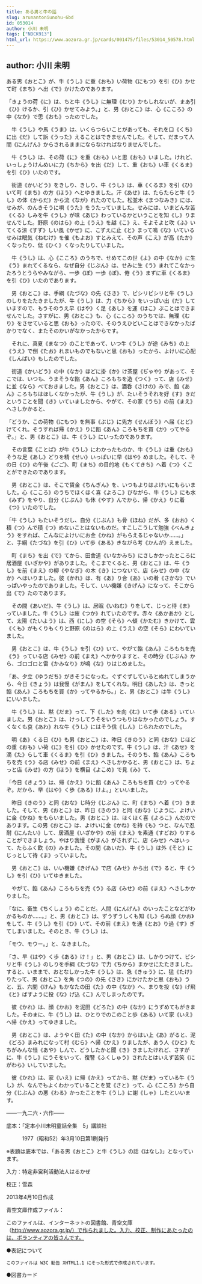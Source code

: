 ```yaml
---
title: ある男と牛の話
slug: arunantoniunohu-6bd
id: 053014
author: 小川 未明
tags: ["NDCK913"]
html_url: https://www.aozora.gr.jp/cards/001475/files/53014_50578.html
---
```


## author: 小川 未明

ある男《おとこ》が、牛《うし》に重《おも》い荷物《にもつ》を引《ひ》かせて町《まち》へ出《で》かけたのであります。

「きょうの荷《に》は、ちと牛《うし》に無理《むり》かもしれないが、まあ引《ひ》けるか、引《ひ》かせてみよう。」と、男《おとこ》は、心《こころ》の中《なか》で思《おも》ったのでした。

　牛《うし》や馬《うま》は、いくらつらいことがあっても、それを口《くち》に出《だ》して訴《うった》えることはできませんでした。そして、だまって人間《にんげん》からされるままにならなければなりませんでした。

　牛《うし》は、その荷《に》を重《おも》いと思《おも》いました。けれど、いっしょうけんめいに力《ちから》を出《だ》して、重《おも》い車《くるま》を引《ひ》いたのです。

　街道《かいどう》をきしり、きしり、牛《うし》は、車《くるま》を引《ひ》いて町《まち》の方《ほう》へとゆきました。汗《あせ》は、たらたらと牛《うし》の体《からだ》から流《なが》れたのでした。松並木《まつなみき》には、せみが、のんきそうに唄《うた》をうたっていました。せみには、いまどんな苦《くる》しみを牛《うし》が味《あじ》わっているかということを知《し》りませんでした。野原《のはら》の上《うえ》を越《こ》え、そよそよと吹《ふ》いてくる涼《すず》しい風《かぜ》に、こずえに止《と》まって鳴《な》いているせみは眠気《ねむけ》を催《もよお》すとみえて、その声《こえ》が高《たか》くなったり、低《ひく》くなったりしていました。

　牛《うし》は、心《こころ》のうちで、せめてこの世《よ》の中《なか》に生《う》まれてくるなら、なぜ自分《じぶん》は、せみに生《う》まれてこなかったろうとうらやみながら、一歩《ぽ》一歩《ぽ》、倦《う》まずに車《くるま》を引《ひ》いたのであります。

　男《おとこ》は、手綱《たづな》の先《さき》で、ピシリピシリと牛《うし》のしりをたたきましたが、牛《うし》は、力《ちから》をいっぱい出《だ》していますので、もうそのうえ早《はや》く足《あし》を運《はこ》ぶことはできませんでした。さすがに、男《おとこ》も、心《こころ》のうちでは、無理《むり》をさせていると思《おも》ったので、そのうえひどいことはできなかったばかりでなく、またそのかいがなかったからです。

　それに、真夏《まなつ》のことであって、いつ牛《うし》が途《みち》の上《うえ》で倒《たお》れまいものでもないと思《おも》ったから、よけいに心配《しんぱい》もしたのでした。

　街道《かいどう》の中《なか》ほどに掛《か》け茶屋《ぢゃや》があって、そこでは、いつも、うまそうな餡《あん》ころもちを造《つく》って、店《みせ》に並《なら》べておきました。男《おとこ》は、酒呑《さけの》みで、餡《あん》ころもちはほしくなかったが、牛《うし》が、たいそうそれを好《す》きだということを聞《き》いていましたから、やがて、その家《うち》の前《まえ》へさしかかると、

「どうか、この荷物《にもつ》を無事《ぶじ》に先方《せんぽう》へ届《とど》けてくれ。そうすれば帰《かえ》りに餡《あん》ころもちを買《か》ってやるぞ。」と、男《おとこ》は、牛《うし》にいったのであります。

　その言葉《ことば》が牛《うし》にわかったものか、牛《うし》は重《おも》そうな足《あし》どりを精《せい》いっぱいに早《はや》めました。そして、その日《ひ》の午後《ごご》、町《まち》の目的地《もくてきち》へ着《つ》くことができたのであります。

　男《おとこ》は、そこで賃金《ちんぎん》を、いつもよりはよけいにもらいました。心《こころ》のうちでほくほく喜《よろこ》びながら、牛《うし》にも水《みず》をやり、自分《じぶん》も休《やす》んでから、帰《かえ》りに着《つ》いたのでした。

「牛《うし》もたいそうだし、自分《じぶん》も骨《ほね》だが、多《おお》く積《つ》んで積《つ》めないことはないものだ。すこしこうして勉強《べんきょう》をすれば、こんなによけいにお金《かね》がもらえるじゃないか……。」と、手綱《たづな》を引《ひ》いて歩《ある》きながら考《かんが》えました。

　町《まち》を出《で》てから、田舎道《いなかみち》にさしかかったところに居酒屋《いざかや》がありました。そこまでくると、男《おとこ》は、牛《うし》を前《まえ》の柳《やなぎ》の木《き》につないで、店《みせ》の中《なか》へはいりました。彼《かれ》は、有《あ》り合《あ》いの肴《さかな》でいっぱいやったのでありました。そして、いい機嫌《きげん》になって、そこから出《で》たのであります。

　その間《あいだ》、牛《うし》は、居眠《いねむ》りをして、じっと待《ま》っていました。牛《うし》は疲《つか》れていたのです。赤々《あかあか》として、太陽《たいよう》は、西《にし》の空《そら》へ傾《かたむ》きかけて、雲《くも》がもくりもくりと野原《のはら》の上《うえ》の空《そら》にわいていました。

　男《おとこ》は、牛《うし》を引《ひ》いて、やがて餡《あん》ころもちを売《う》っている店《みせ》の前《まえ》へかかりますと、その時分《じぶん》から、ゴロゴロと雷《かみなり》が鳴《な》りはじめました。

「あ、夕立《ゆうだち》がきそうになった。ぐずぐずしているとぬれてしまうから、今日《きょう》は我慢《がまん》をしてくれな。明日《あした》は、きっと餡《あん》ころもちを買《か》ってやるから。」と、男《おとこ》は牛《うし》にいいました。

　牛《うし》は、黙《だま》って、下《した》を向《む》いて歩《ある》いていました。男《おとこ》は、けっしてうそをいうつもりはなかったのでしょう。すくなくも哀《あわ》れな牛《うし》にはそう信《しん》じられたのでした。

　明《あ》くる日《ひ》も男《おとこ》は、昨日《きのう》と同《おな》じほどの重《おも》い荷《に》を引《ひ》かせたのです。牛《うし》は、汗《あせ》を滴《た》らして車《くるま》を引《ひ》きました。そのうち、餡《あん》ころもちを売《う》る店《みせ》の前《まえ》へさしかかると、男《おとこ》は、ちょっと店《みせ》の方《ほう》を横目《よこめ》で見《み》て、

「今日《きょう》は、帰《かえ》りに餡《あん》ころもちを買《か》ってやるぞ。だから、早《はや》く歩《ある》けよ。」といいました。

　昨日《きのう》と同《おな》じ時分《じぶん》に、町《まち》へ着《つ》きました。そして、男《おとこ》は、昨日《きのう》と同《おな》じように、よけいに金《かね》をもらいました。男《おとこ》は、ほくほく喜《よろこ》んだのであります。この男《おとこ》は、よけいに金《かね》を持《も》つと、なんで忍耐《にんたい》して、居酒屋《いざかや》の前《まえ》を素通《すどお》りすることができましょう。やはり我慢《がまん》がされずに、店《みせ》へはいって、たらふく飲《の》みました。その間《あいだ》、牛《うし》は外《そと》にじっとして待《ま》っていました。

　男《おとこ》は、いい機嫌《きげん》で店《みせ》から出《で》ると、牛《うし》を引《ひ》いてゆきました。

　やがて、餡《あん》ころもちを売《う》る店《みせ》の前《まえ》へさしかかりました。

「なに、畜生《ちくしょう》のことだ。人間《にんげん》のいったことなどがわかるものか……。」と、男《おとこ》は、ずうずうしくも知《し》らぬ顔《かお》をして、牛《うし》を引《ひ》いて、その前《まえ》を通《とお》り過《す》ぎてしまいました。そのとき、牛《うし》は、

「モウ、モウー。」と、なきました。

「さ、早《はや》く歩《ある》け！」と、男《おとこ》は、しかりつけて、ピシリと牛《うし》のしりを手綱《たづな》で力《ちから》まかせにたたきました。すると、いままで、おとなしかった牛《うし》は、急《きゅう》に、猛《たけ》りたって、男《おとこ》を角《つの》の先《さき》にかけたかと思《おも》うと、五、六間《けん》もかなたの田《た》の中《なか》へ、まりを投《な》げ飛《と》ばすように投《な》げ込《こ》んでしまったのです。

　彼《かれ》は、顔《かお》を泥田《どろた》の中《なか》にうずめてもがきました。そのまに、牛《うし》は、ひとりでのこのこと歩《ある》いて家《いえ》へ帰《かえ》ってゆきました。

　男《おとこ》は、ようやく田《た》の中《なか》からはい上《あ》がると、泥《どろ》まみれになって村《むら》へ帰《かえ》りましたが、あう人《ひと》たちがみんな怪《あや》しんで、どうしたかと聞《き》きましたけれど、さすがに、牛《うし》にうそをいって、復讐《ふくしゅう》されたとはいえず苦笑《にがわら》いしていました。

　彼《かれ》は、家《いえ》に帰《かえ》ってから、黙《だま》っている牛《うし》が、なんでもよくわかっていることを覚《さと》って、心《こころ》から自分《じぶん》の悪《わる》かったことを牛《うし》に謝《しゃ》したといいます。

――一九二六・六作――













底本：「定本小川未明童話全集　5」講談社

　　　1977（昭和52）年3月10日第1刷発行

※表題は底本では、「ある男《おとこ》と牛《うし》の話《はなし》」となっています。

入力：特定非営利活動法人はるかぜ

校正：雪森

2013年4月10日作成

青空文庫作成ファイル：

このファイルは、インターネットの図書館、青空文庫（http://www.aozora.gr.jp/）で作られました。入力、校正、制作にあたったのは、ボランティアの皆さんです。











●表記について


	このファイルは W3C 勧告 XHTML1.1 にそった形式で作成されています。







●図書カード